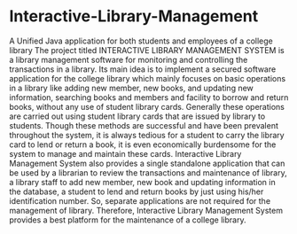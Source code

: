 # Interactive-Library-Management
A Unified Java application for both students and employees  of a college library
The project titled INTERACTIVE LIBRARY MANAGEMENT SYSTEM is a library management software for monitoring and controlling the transactions in a library. 
Its main idea is to implement a secured software application for the college library which mainly focuses on basic operations in a library like adding new member, new books, and updating new information, searching books and members and facility to borrow and return books, without any use of student library cards.
Generally these operations are carried out using student library cards that are issued by library to students. 
Though these methods are successful and have been prevalent throughout the system, it is always tedious for a student to carry the library card to lend or return a book, it is even economically burdensome for the system to manage and maintain these cards.
Interactive Library Management System also provides a single standalone application that can be used by a librarian to review the transactions and maintenance of library, a library staff to add new member, new book and updating information in the database, a student to lend and return books by just using his/her identification number. 
So, separate applications are not required for the management of library. 
Therefore, Interactive Library Management System provides a best platform for the maintenance of a college library. 
